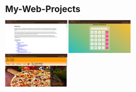 # My-Web-Projects

<div>
<img width="200px" src="Huston/HustonSite.png"/>
<img width="200px" src="Calculator/CalculatorSite.png"/>
<img width="200px" src="PizzaDelivery/PizzaSite.png"/>
</div>
